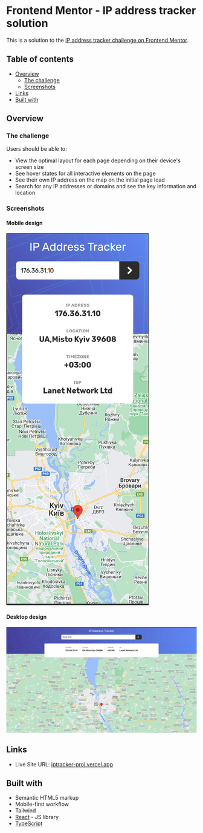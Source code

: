 # Frontend Mentor - IP address tracker solution

This is a solution to the [IP address tracker challenge on Frontend Mentor](https://www.frontendmentor.io/challenges/ip-address-tracker-I8-0yYAH0).

## Table of contents

- [Overview](#overview)
  - [The challenge](#the-challenge)
  - [Screenshots](#screenshots)
- [Links](#links)
- [Built with](#built-with)

## Overview

### The challenge

Users should be able to:

- View the optimal layout for each page depending on their device's screen size
- See hover states for all interactive elements on the page
- See their own IP address on the map on the initial page load
- Search for any IP addresses or domains and see the key information and location

### Screenshots

#### Mobile design

![alt text](./screenshots/screenshot-mobile.png)

#### Desktop design

![alt text](./screenshots/screenshot-desktop.png)

## Links

- Live Site URL: [iptracker-proj.vercel.app](https://iptracker-proj.vercel.app/)

## Built with

- Semantic HTML5 markup
- Mobile-first workflow
- Tailwind
- [React](https://reactjs.org/) - JS library
- [TypeScript](https://www.typescriptlang.org/)
